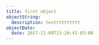 ```yaml
---
title: first object
objectString:
  description: testttttttttt
objectDate:
  date: 2017-11-09T13:26:41-03:00
---
```


